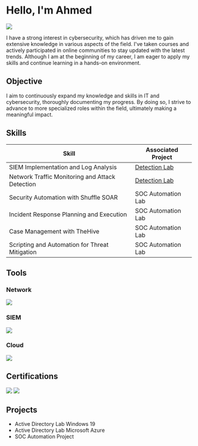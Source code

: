 # Hello, I'm Ahmed 
<a href="https://www.linkedin.com/in/ahmed-fawzi-aa1308220/"><img src="https://img.shields.io/badge/-LinkedIn-0072b1?&style=for-the-badge&logo=linkedin&logoColor=white" /></a>

I have a strong interest in cybersecurity, which has driven me to gain extensive knowledge in various aspects of the field. I've taken courses and actively participated in online communities to stay updated with the latest trends. Although I am at the beginning of my career, I am eager to apply my skills and continue learning in a hands-on environment.

## Objective

I aim to continuously expand my knowledge and skills in IT and cybersecurity, thoroughly documenting my progress. By doing so, I strive to advance to more specialized roles within the field, ultimately making a meaningful impact.


## Skills

| Skill                                         | Associated Project         |
|-----------------------------------------------|----------------------------|
| SIEM Implementation and Log Analysis          | <a href="https://google.com">Detection Lab</a>|
| Network Traffic Monitoring and Attack Detection | <a href="https://google.com">Detection Lab</a>|
| Security Automation with Shuffle SOAR         | SOC Automation Lab|
| Incident Response Planning and Execution      | SOC Automation Lab|
| Case Management with TheHive                  | SOC Automation Lab|
| Scripting and Automation for Threat Mitigation | SOC Automation Lab|

## Tools

### Network
<div>
    <img src="https://img.shields.io/badge/-Wireshark-1679A7?&style=for-the-badge&logo=Wireshark&logoColor=white" />

  ### SIEM
<div>
    <img src="https://img.shields.io/badge/-Splunk-000000?&style=for-the-badge&logo=Splunk&logoColor=white" />

### Cloud
</div>
    <img src="https://img.shields.io/badge/-Microsoft%20Azure-0089D6?style=for-the-badge&logo=Microsoft%20Azure&logoColor=white" />
    
## Certifications
<div>
<img src="https://img.shields.io/badge/-Google%20Cyber%20Security-4285F4?style=for-the-badge&logo=Google&logoColor=white" />
<img src="https://img.shields.io/badge/-Netcom%20Training-4285F4?style=for-the-badge&logo=Netcom&logoColor=white" /> 
</div>

## Projects
- Active Directory Lab Windows 19
- Active Directory Lab Microsoft Azure
- SOC Automation Project
